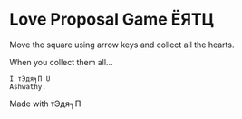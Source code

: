 # Love Proposal Game ЁЯТЦ

Move the square using arrow keys and collect all the hearts.

When you collect them all...

```
I тЭдя╕П U
Ashwathy.
```

Made with тЭдя╕П